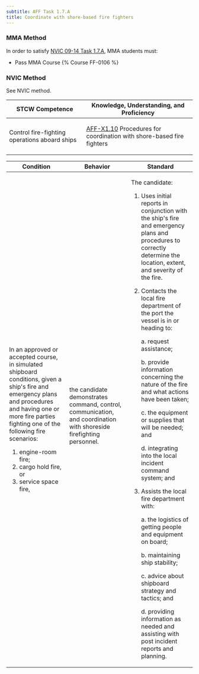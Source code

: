 ```yaml
---
subtitle: AFF Task 1.7.A 
title: Coordinate with shore-based fire fighters
---
```



### MMA Method

In order to satisfy  [NVIC 09-14  Task  1.7.A](/stcw23/assets/images/nvic-09-14.pdf), MMA students must:

* Pass MMA Course {% Course FF-0106 %}


### NVIC Method

<a onclick="togglevisibility('nvic_methods')" >See NVIC method.</a>

<div id='nvic_methods' class='hide'>

<table>
<thead>
<tr>
<th class='forty'> STCW Competence </th>
<th class='sixty'> Knowledge, Understanding, and Proficiency </th>
</tr>
</thead>




<tbody>
<tr><td markdown='1'>

Control fire-fighting operations aboard ships

</td><td markdown='1'>

[AFF-X1.10](../../tables/63.html#AFF-X1.10) Procedures for coordination with shore-based fire fighters

</td></tr>


</tbody>
</table>


<table>
<thead>
<tr><th class='twenty'>  Condition </th><th class='twenty'> Behavior </th><th  class='sixty'>Standard </th></tr>
</thead>
<tbody >



<tr><td markdown='1'>

In an approved or accepted course, in simulated shipboard conditions, given a ship's fire and emergency plans and procedures and having one or more fire parties fighting one of the following fire scenarios:

1. engine-room fire;
2. cargo hold fire, or
3. service space fire,

</td><td markdown='1'>

the candidate demonstrates command, control, communication, and coordination with shoreside firefighting personnel.

<br>

<div class="tooltip">
<span class="tooltiptext">
</span>
</div>


</td><td markdown='1'>

The candidate:

1. Uses initial reports in conjunction with the ship's fire and emergency plans and procedures to correctly determine the location, extent, and severity of the fire.
2. Contacts the local fire department of the port the vessel is in or heading to:

	a. request assistance;

	b. provide information concerning the nature of the fire and what actions have been taken;

	c. the equipment or supplies that will be needed; and

	d. integrating into the local incident command system; and
3. Assists the local fire department with:

	a. the logistics of getting people and equipment on board;

	b. maintaining ship stability;

	c. advice about shipboard strategy and tactics; and

	d. providing information as needed and assisting with post incident reports and planning.

</td></tr>
</tbody>
</table>
</div>
